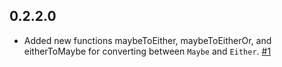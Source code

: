 
## 0.2.2.0

*   Added new functions maybeToEither, maybeToEitherOr, and eitherToMaybe for
    converting between `Maybe` and `Either`.
    [#1](https://github.com/cdepillabout/from-sum/pull/1)
